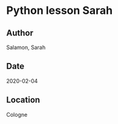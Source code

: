
# Python lesson Sarah 

## Author

Salamon, Sarah 
 
## Date

2020-02-04

## Location 

Cologne

 
